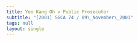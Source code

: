 ```yaml
---
title: Yeo Kang Oh v Public Prosecutor
subtitle: "[2001] SGCA 74 / 09\_November\_2001"
tags: null
layout: single
---
```


